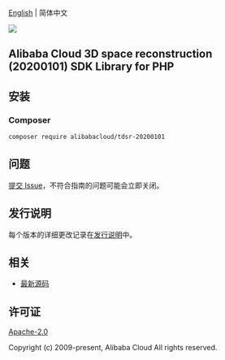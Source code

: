 [English](README.md) | 简体中文

![](https://aliyunsdk-pages.alicdn.com/icons/AlibabaCloud.svg)

## Alibaba Cloud 3D space reconstruction (20200101) SDK Library for PHP

## 安装

### Composer

```bash
composer require alibabacloud/tdsr-20200101
```

## 问题

[提交 Issue](https://github.com/aliyun/alibabacloud-sdk/issues/new)，不符合指南的问题可能会立即关闭。

## 发行说明

每个版本的详细更改记录在[发行说明](./ChangeLog.txt)中。

## 相关

* [最新源码](https://github.com/aliyun/alibabacloud-sdk)

## 许可证

[Apache-2.0](http://www.apache.org/licenses/LICENSE-2.0)

Copyright (c) 2009-present, Alibaba Cloud All rights reserved.
